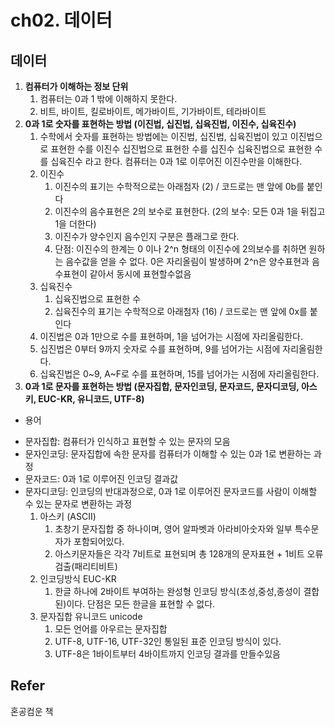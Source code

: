 # ch02. 데이터

## 데이터

1. **컴퓨터가 이해하는 정보 단위**
    1. 컴퓨터는 0과 1 밖에 이해하지 못한다.
    2. 비트, 바이트, 킬로바이트, 메가바이트, 기가바이트, 테라바이트
2. **0과 1로 숫자를 표현하는 방법 (이진법, 십진법, 십육진법, 이진수, 십육진수)**
    1. 수학에서 숫자를 표현하는 방법에는 이진법, 십진법, 십육진법이 있고
       이진법으로 표현한 수를 이진수
       십진법으로 표현한 수를 십진수
       십육진법으로 표현한 수를 십육진수 라고 한다.
       컴퓨터는 0과 1로 이루어진 이진수만을 이해한다.
    2. 이진수
        1. 이진수의 표기는 수학적으로는 아래첨자 (2) / 코드로는 맨 앞에 0b를 붙인다
        2. 이진수의 음수표현은 2의 보수로 표현한다.
           (2의 보수: 모든 0과 1을 뒤집고 1을 더한다)
        3. 이진수가 양수인지 음수인지 구분은 플래그로 한다.
        4. 단점: 이진수의 한계는 0 이나 2^n 형태의 이진수에 2의보수를 취하면 원하는 음수값을 얻을 수 없다. 0은 자리올림이 발생하며 2^n은 양수표현과 음수표현이 같아서 동시에  표현할수없음
    3. 십육진수
        1. 십육진법으로 표현한 수
        2. 십육진수의 표기는 수학적으로 아래첨자 (16) / 코드로는 맨 앞에 0x를 붙인다
    4. 이진법은 0과 1만으로 수를 표현하며, 1을 넘어가는 시점에 자리올림한다.
    5. 십진법은 0부터 9까지 숫자로 수를 표현하며, 9를 넘어가는 시점에 자리올림한다.
    6. 십육진법은 0~9, A~F로 수를 표현하며, 15를 넘어가는 시점에 자리올림한다.
3. **0과 1로 문자를 표현하는 방법
   (문자집합, 문자인코딩, 문자코드, 문자디코딩, 아스키, EUC-KR, 유니코드, UTF-8)**

* 용어
- 문자집합: 컴퓨터가 인식하고 표현할 수 있는 문자의 모음
- 문자인코딩: 문자집합에 속한 문자를 컴퓨터가 이해할 수 있는 0과 1로 변환하는 과정
- 문자코드: 0과 1로 이루어진 인코딩 결과값
- 문자디코딩: 인코딩의 반대과정으로, 0과 1로 이루어진 문자코드를 사람이 이해할 수 있는 문자로 변환하는 과정
    1. 아스키 (ASCII)
        1. 초창기 문자집합 중 하나이며, 영어 알파벳과 아라비아숫자와 일부 특수문자가 포함되어있다.
        2. 아스키문자들은 각각 7비트로 표현되며 총 128개의 문자표현 + 1비트 오류검출(패리티비트)
    2. 인코딩방식 EUC-KR
        1. 한글 하나에 2바이트 부여하는 완성형 인코딩 방식(초성,중성,종성이 결합된)이다. 단점은 모든 한글을 표현할 수 없다.
    3. 문자집합 유니코드 unicode
        1. 모든 언어를 아우르는 문자집합
        2. UTF-8, UTF-16, UTF-32인 통일된 표준 인코딩 방식이 있다.
        3. UTF-8은 1바이트부터 4바이트까지 인코딩 결과를 만들수있음

## Refer
혼공컴운 책
